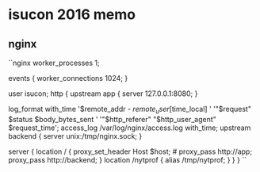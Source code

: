 # isucon 2016 memo

## nginx
``nginx
worker_processes  1;

events {
  worker_connections  1024;
}

user isucon;
http {
  upstream app {
    server 127.0.0.1:8080;
  }

  log_format with_time '$remote_addr - $remote_user [$time_local] '
                     '"$request" $status $body_bytes_sent '
                                          '"$http_referer" "$http_user_agent" $request_time';
  access_log /var/log/nginx/access.log with_time;
  upstream backend {
           server unix:/tmp/nginx.sock;
           }

server {
    location / {
      proxy_set_header Host $host;
      # proxy_pass http://app;                                                                                                                                
      proxy_pass http://backend;
    }
    location /nytprof {
             alias /tmp/nytprof;
    }
  }
}
``

